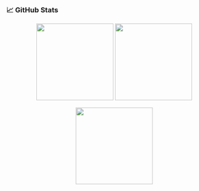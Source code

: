 ### 📈 GitHub Stats

<p align="center">
  <img height="180" src="https://github-readme-stats.vercel.app/api?username=sugidaffection&show_icons=true&theme=monokai&include_all_commits=true&count_private=true" />
  <img height="180" src="https://github-readme-streak-stats.herokuapp.com/?user=sugidaffection&theme=monokai" />
</p>

<p align="center">
  <img height="180" src="https://github-readme-stats.vercel.app/api/top-langs/?username=sugidaffection&layout=compact&langs_count=10&theme=monokai" />
</p>
